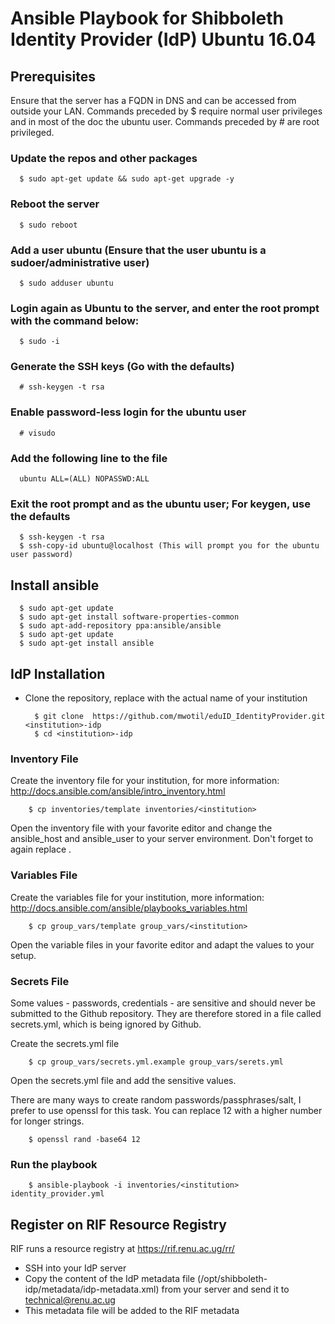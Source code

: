 # Ansible Playbook for Shibboleth Identity Provider (IdP) Ubuntu 16.04

## Prerequisites
Ensure that the server has a FQDN in DNS and can be accessed from outside your LAN.
Commands preceded by $ require normal user privileges and in most of the doc the ubuntu user.
Commands preceded by # are root privileged. 

### Update the repos and other packages
      $ sudo apt-get update && sudo apt-get upgrade -y

### Reboot the server
      $ sudo reboot

### Add a user ubuntu (Ensure that the user ubuntu is a sudoer/administrative user)
      $ sudo adduser ubuntu

### Login again as Ubuntu to the server, and enter the root prompt with the command below:

      $ sudo -i

### Generate the SSH keys (Go with the defaults)

      # ssh-keygen -t rsa

### Enable password-less login for the ubuntu user

      # visudo

### Add the following line to the file

      ubuntu ALL=(ALL) NOPASSWD:ALL

### Exit the root prompt and as the ubuntu user; For keygen, use the defaults

      $ ssh-keygen -t rsa
      $ ssh-copy-id ubuntu@localhost (This will prompt you for the ubuntu user password)


## Install ansible

      $ sudo apt-get update
      $ sudo apt-get install software-properties-common
      $ sudo apt-add-repository ppa:ansible/ansible
      $ sudo apt-get update
      $ sudo apt-get install ansible

## IdP Installation

* Clone the repository, replace <institution> with the actual name of your institution

        $ git clone  https://github.com/mwotil/eduID_IdentityProvider.git <institution>-idp
        $ cd <institution>-idp

### Inventory File

Create the inventory file for your institution, for more information: http://docs.ansible.com/ansible/intro_inventory.html

        $ cp inventories/template inventories/<institution>

Open the inventory file with your favorite editor and change the ansible_host and ansible_user to your server environment. Don't forget to again replace <institution>.

### Variables File

Create the variables file for your institution, more information: http://docs.ansible.com/ansible/playbooks_variables.html

        $ cp group_vars/template group_vars/<institution>

Open the variable files in your favorite editor and adapt the values to your setup.


### Secrets File

Some values - passwords, credentials - are sensitive and should never be submitted to the Github repository. They are therefore stored in a file called secrets.yml, which is being ignored by Github.

Create the secrets.yml file

        $ cp group_vars/secrets.yml.example group_vars/serets.yml

Open the secrets.yml file and add the sensitive values.

There are many ways to create random passwords/passphrases/salt, I prefer to use openssl for this task. You can replace 12 with a higher number for longer strings.

        $ openssl rand -base64 12


### Run the playbook

        $ ansible-playbook -i inventories/<institution> identity_provider.yml



## Register on RIF Resource Registry

RIF runs a resource registry at https://rif.renu.ac.ug/rr/

* SSH into your IdP server
* Copy the content of the IdP metadata file (/opt/shibboleth-idp/metadata/idp-metadata.xml) from your server and send it to technical@renu.ac.ug
* This metadata file will be added to the RIF metadata
